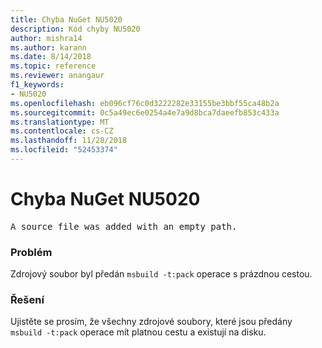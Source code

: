 ```yaml
---
title: Chyba NuGet NU5020
description: Kód chyby NU5020
author: mishra14
ms.author: karann
ms.date: 8/14/2018
ms.topic: reference
ms.reviewer: anangaur
f1_keywords:
- NU5020
ms.openlocfilehash: eb096cf76c0d3222282e33155be3bbf55ca48b2a
ms.sourcegitcommit: 0c5a49ec6e0254a4e7a9d8bca7daeefb853c433a
ms.translationtype: MT
ms.contentlocale: cs-CZ
ms.lasthandoff: 11/28/2018
ms.locfileid: "52453374"
---
```

# <a name="nuget-error-nu5020"></a>Chyba NuGet NU5020
<pre>A source file was added with an empty path.</pre>

### <a name="issue"></a>Problém

Zdrojový soubor byl předán `msbuild -t:pack` operace s prázdnou cestou.


### <a name="solution"></a>Řešení

Ujistěte se prosím, že všechny zdrojové soubory, které jsou předány `msbuild -t:pack` operace mít platnou cestu a existují na disku.

